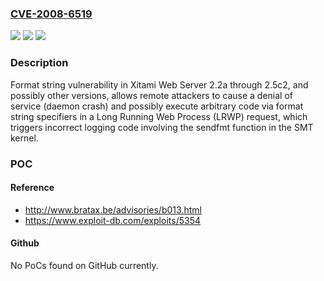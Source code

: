### [CVE-2008-6519](https://cve.mitre.org/cgi-bin/cvename.cgi?name=CVE-2008-6519)
![](https://img.shields.io/static/v1?label=Product&message=n%2Fa&color=blue)
![](https://img.shields.io/static/v1?label=Version&message=n%2Fa&color=blue)
![](https://img.shields.io/static/v1?label=Vulnerability&message=n%2Fa&color=brighgreen)

### Description

Format string vulnerability in Xitami Web Server 2.2a through 2.5c2, and possibly other versions, allows remote attackers to cause a denial of service (daemon crash) and possibly execute arbitrary code via format string specifiers in a Long Running Web Process (LRWP) request, which triggers incorrect logging code involving the sendfmt function in the SMT kernel.

### POC

#### Reference
- http://www.bratax.be/advisories/b013.html
- https://www.exploit-db.com/exploits/5354

#### Github
No PoCs found on GitHub currently.

